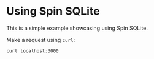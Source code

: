 # Using Spin SQLite

This is a simple example showcasing using Spin SQLite.

Make a request using `curl`:

```bash
curl localhost:3000
```